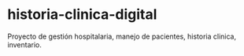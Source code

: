 # historia-clinica-digital
Proyecto de gestión hospitalaria, manejo de pacientes, historia clinica, inventario.
